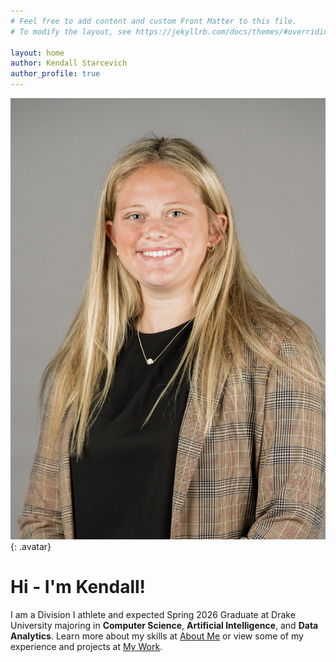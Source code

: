 ```yaml
---
# Feel free to add content and custom Front Matter to this file.
# To modify the layout, see https://jekyllrb.com/docs/themes/#overriding-theme-defaults

layout: home
author: Kendall Starcevich
author_profile: true
---
```


![kendall starcevich](/assets/images/headshot.jpg){: .avatar}
# Hi - I'm Kendall!
I am a Division I athlete and expected Spring 2026 Graduate at Drake University majoring in **Computer Science**, **Artificial Intelligence**, and **Data Analytics**. Learn more about my skills at [About Me](/about) or view some of my experience and projects at [My Work](/mywork).